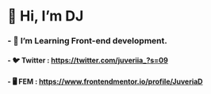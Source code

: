 # 👋 Hi, I’m DJ
### - 👀 I’m Learning Front-end development.
#### - 🐦 Twitter : https://twitter.com/juveriia_?s=09
#### - 🖥️ FEM : https://www.frontendmentor.io/profile/JuveriaD

<!---
juuveria/juuveria is a ✨ special ✨ repository because its `README.md` (this file) appears on your GitHub profile.
You can click the Preview link to take a look at your changes.
--->
